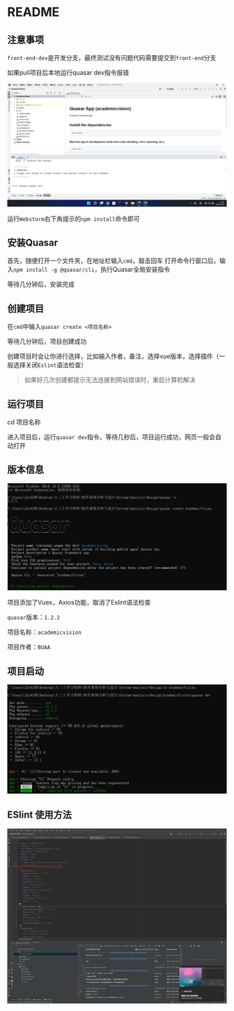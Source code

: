 # README

## 注意事项

`front-end-dev`是开发分支，最终测试没有问题代码需要提交到`front-end`分支

如果pull项目后本地运行quasar dev指令报错

![image-20211118175512763](README.assets/image-20211118175512763.png)

运行`Webstorm`右下角提示的`npm install`命令即可

## 安装Quasar

首先，随便打开一个文件夹，在地址栏输入`cmd`，敲击回车
打开命令行窗口后，输入`npm install -g @quasar/cli`，执行Quasar全局安装指令

等待几分钟后，安装完成

## 创建项目

在`cmd`中输入`quasar create <项目名称>`

等待几分钟后，项目创建成功

创建项目时会让你进行选择，比如输入作者，备注，选择vue版本，选择插件（一般选择关闭`Eslint`语法检查）

> 如果好几次创建都提示无法连接到网站错误时，重启计算机解决

## 运行项目

cd 项目名称

进入项目后，运行`quasar dev`指令，等待几秒后，项目运行成功，网页一般会自动打开

## 版本信息

![image-20211118150702734](README.assets/image-20211118150702734.png)

项目添加了Vuex，Axios功能，取消了Eslint语法检查

`quasar`版本：`1.2.2`

项目名称：`academicvision`

项目作者：`BUAA`

## 项目启动

![image-20211118151059530](README.assets/image-20211118151059530.png)



## ESlint 使用方法

![image-20211204161428079](README.assets/image-20211204161428079.png)
